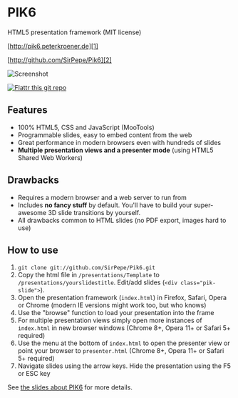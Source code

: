 PIK6
====

HTML5 presentation framework (MIT license)

[http://pik6.peterkroener.de][1]

[http://github.com/SirPepe/Pik6][2]

![Screenshot](https://github.com/SirPepe/Pik6/raw/master/screenshot.png)

[![Flattr this git repo](http://api.flattr.com/button/flattr-badge-large.png)](https://flattr.com/submit/auto?user_id=Sir_Pepe&url=https://github.com/SirPepe/Pik6/&title=Pik6&language=en&tags=github&category=software) 

Features
--------

  * 100% HTML5, CSS and JavaScript (MooTools)
  * Programmable slides, easy to embed content from the web
  * Great performance in modern browsers even with hundreds of slides
  * **Multiple presentation views and a presenter mode** (using HTML5 Shared Web Workers)

Drawbacks
--------

  * Requires a modern browser and a web server to run from
  * Includes **no fancy stuff** by default. You'll have to build your super-awesome 3D slide transitions by yourself.
  * All drawbacks common to HTML slides (no PDF export, images hard to use)

How to use
----------

   1. `git clone git://github.com/SirPepe/Pik6.git`
   2. Copy the html file in `/presentations/Template` to `/presentations/yourslidestitle`. Edit/add slides (`<div class="pik-slide">`).
   3. Open the presentation framework (`index.html`) in Firefox, Safari, Opera or Chrome (modern IE versions might work too, but who knows)
   4. Use the "browse" function to load your presentation into the frame
   5. For multiple presentation views simply open more instances of `index.html` in new browser windows (Chrome 8+, Opera 11+ or Safari 5+ required)
   6. Use the menu at the bottom of `index.html` to open the presenter view or point your browser to `presenter.html` (Chrome 8+, Opera 11+ or Safari 5+ required)
   7. Navigate slides using the arrow keys. Hide the presentation using the F5 or ESC key

See [the slides about PIK6][1] for more details.

  [1]: http://pik6.peterkroener.de
  [2]: http://github.com/SirPepe/Pik6